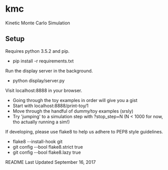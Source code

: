 # kmc
Kinetic Monte Carlo Simulation

## Setup
Requires python 3.5.2 and pip.
* pip install -r requirements.txt

Run the display server in the background.
* python display/server.py

Visit localhost:8888 in your browser.
* Going through the toy examples in order will give you a gist
* Start with localhost:8888/print-toy/1
* Move through the handful of dummy/toy examples (srsly)
* Try 'jumping' to a simulation step with ?stop_step=N (N < 1000 for now, tho actually running a sim!)

If developing, please use flake8 to help us adhere to PEP8 style guidelines.
* flake8 --install-hook git
* git config --bool flake8.strict true
* git config --bool flake8.lazy true


README Last Updated September 16, 2017
